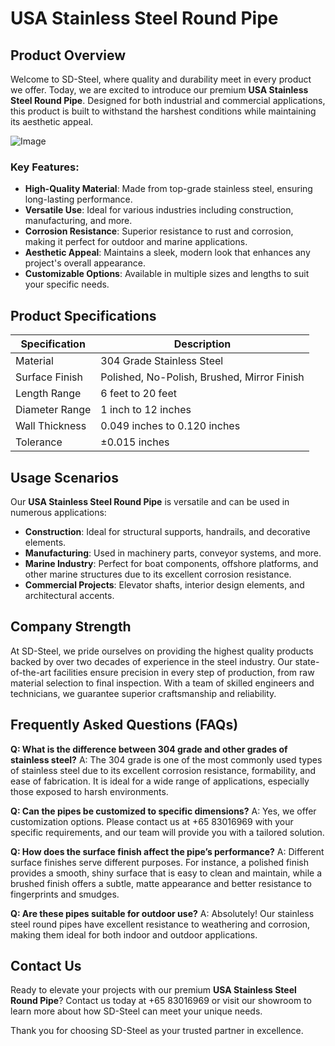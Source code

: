 # USA Stainless Steel Round Pipe

## Product Overview

Welcome to SD-Steel, where quality and durability meet in every product we offer. Today, we are excited to introduce our premium **USA Stainless Steel Round Pipe**. Designed for both industrial and commercial applications, this product is built to withstand the harshest conditions while maintaining its aesthetic appeal.

![Image](https://github.com/user-attachments/assets/2567258e-e124-4816-932d-1809bd27ef0b)

### Key Features:
- **High-Quality Material**: Made from top-grade stainless steel, ensuring long-lasting performance.
- **Versatile Use**: Ideal for various industries including construction, manufacturing, and more.
- **Corrosion Resistance**: Superior resistance to rust and corrosion, making it perfect for outdoor and marine applications.
- **Aesthetic Appeal**: Maintains a sleek, modern look that enhances any project's overall appearance.
- **Customizable Options**: Available in multiple sizes and lengths to suit your specific needs.

## Product Specifications

| Specification | Description |
|---------------|-------------|
| Material      | 304 Grade Stainless Steel |
| Surface Finish| Polished, No-Polish, Brushed, Mirror Finish |
| Length Range  | 6 feet to 20 feet |
| Diameter Range| 1 inch to 12 inches |
| Wall Thickness| 0.049 inches to 0.120 inches |
| Tolerance     | ±0.015 inches |

## Usage Scenarios

Our **USA Stainless Steel Round Pipe** is versatile and can be used in numerous applications:

- **Construction**: Ideal for structural supports, handrails, and decorative elements.
- **Manufacturing**: Used in machinery parts, conveyor systems, and more.
- **Marine Industry**: Perfect for boat components, offshore platforms, and other marine structures due to its excellent corrosion resistance.
- **Commercial Projects**: Elevator shafts, interior design elements, and architectural accents.

## Company Strength

At SD-Steel, we pride ourselves on providing the highest quality products backed by over two decades of experience in the steel industry. Our state-of-the-art facilities ensure precision in every step of production, from raw material selection to final inspection. With a team of skilled engineers and technicians, we guarantee superior craftsmanship and reliability.

## Frequently Asked Questions (FAQs)

**Q: What is the difference between 304 grade and other grades of stainless steel?**
A: The 304 grade is one of the most commonly used types of stainless steel due to its excellent corrosion resistance, formability, and ease of fabrication. It is ideal for a wide range of applications, especially those exposed to harsh environments.

**Q: Can the pipes be customized to specific dimensions?**
A: Yes, we offer customization options. Please contact us at +65 83016969 with your specific requirements, and our team will provide you with a tailored solution.

**Q: How does the surface finish affect the pipe’s performance?**
A: Different surface finishes serve different purposes. For instance, a polished finish provides a smooth, shiny surface that is easy to clean and maintain, while a brushed finish offers a subtle, matte appearance and better resistance to fingerprints and smudges.

**Q: Are these pipes suitable for outdoor use?**
A: Absolutely! Our stainless steel round pipes have excellent resistance to weathering and corrosion, making them ideal for both indoor and outdoor applications.

## Contact Us

Ready to elevate your projects with our premium **USA Stainless Steel Round Pipe**? Contact us today at +65 83016969 or visit our showroom to learn more about how SD-Steel can meet your unique needs.

Thank you for choosing SD-Steel as your trusted partner in excellence.
